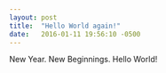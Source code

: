 ```yaml
---
layout: post
title:  "Hello World again!"
date:   2016-01-11 19:56:10 -0500
---
```

New Year. New Beginnings. Hello World!
